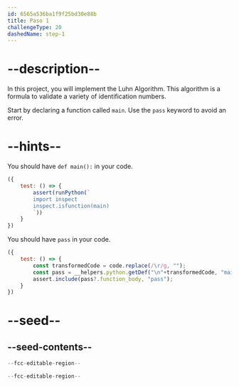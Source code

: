 ```yaml
---
id: 6565a536ba1f9f25bd30e88b
title: Paso 1
challengeType: 20
dashedName: step-1
---
```


# --description--

In this project, you will implement the Luhn Algorithm. This algorithm is a formula to validate a variety of identification numbers.

<!-- TODO: Maybe cover `if __name__ == '__main__'` -->
<!-- Might not make sense, because import is not covered yet -->
<!-- https://docs.python.org/3/reference/import.html?highlight=__name__#import-related-module-attributes -->

Start by declaring a function called `main`. Use the `pass` keyword to avoid an error.

# --hints--

You should have `def main():` in your code.

```js
({
    test: () => {
        assert(runPython(`
        import inspect
        inspect.isfunction(main)
        `))
    }
})
```

You should have `pass` in your code.

```js
({
    test: () => {
        const transformedCode = code.replace(/\r/g, "");
        const pass = __helpers.python.getDef("\n"+transformedCode, "main");
        assert.include(pass?.function_body, "pass");
    }
})
```

# --seed--

## --seed-contents--

```python
--fcc-editable-region--

--fcc-editable-region--
```

